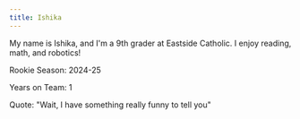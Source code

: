 ```yaml
---
title: Ishika
---
```


My name is Ishika, and I'm a 9th grader at Eastside Catholic. I enjoy reading, math, and robotics!

Rookie Season: 2024-25

Years on Team: 1

Quote: "Wait, I have something really funny to tell you"
